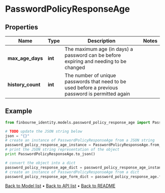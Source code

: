 # PasswordPolicyResponseAge


## Properties
Name | Type | Description | Notes
------------ | ------------- | ------------- | -------------
**max_age_days** | **int** | The maximum age (in days) a password can be before expiring and needing to be changed | 
**history_count** | **int** | The number of unique passwords that need to be used before a previous password is permitted again | 

## Example

```python
from finbourne_identity.models.password_policy_response_age import PasswordPolicyResponseAge

# TODO update the JSON string below
json = "{}"
# create an instance of PasswordPolicyResponseAge from a JSON string
password_policy_response_age_instance = PasswordPolicyResponseAge.from_json(json)
# print the JSON string representation of the object
print PasswordPolicyResponseAge.to_json()

# convert the object into a dict
password_policy_response_age_dict = password_policy_response_age_instance.to_dict()
# create an instance of PasswordPolicyResponseAge from a dict
password_policy_response_age_form_dict = password_policy_response_age.from_dict(password_policy_response_age_dict)
```
[Back to Model list](../README.md#documentation-for-models) &#8226; [Back to API list](../README.md#documentation-for-api-endpoints) &#8226; [Back to README](../README.md)


